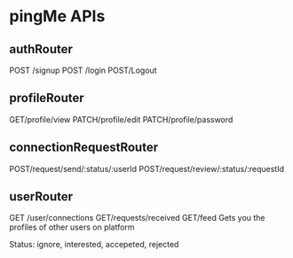 # pingMe APIs

## authRouter
POST /signup
POST /login
POST/Logout

## profileRouter
GET/profile/view
PATCH/profile/edit
PATCH/profile/password

## connectionRequestRouter
POST/request/send/:status/:userId
POST/request/review/:status/:requestId

## userRouter
GET /user/connections
GET/requests/received
GET/feed Gets you the profiles of other users on platform

Status: ignore, interested, accepeted, rejected